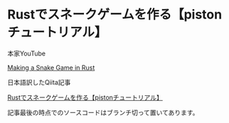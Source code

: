 # Rustでスネークゲームを作る【pistonチュートリアル】
本家YouTube

[Making a Snake Game in Rust](https://www.youtube.com/watch?v=HCwMb0KslX8)

日本語訳したQiita記事

[Rustでスネークゲームを作る【pistonチュートリアル】](https://qiita.com/Hiroya_W/items/7ab479062215faa00964)

記事最後の時点でのソースコードはブランチ切って置いてあります。
